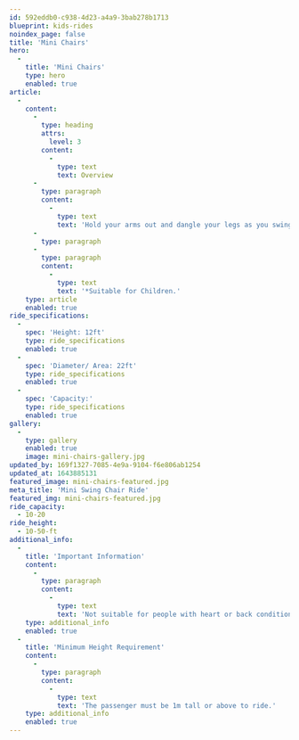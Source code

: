 ```yaml
---
id: 592eddb0-c938-4d23-a4a9-3bab278b1713
blueprint: kids-rides
noindex_page: false
title: 'Mini Chairs'
hero:
  -
    title: 'Mini Chairs'
    type: hero
    enabled: true
article:
  -
    content:
      -
        type: heading
        attrs:
          level: 3
        content:
          -
            type: text
            text: Overview
      -
        type: paragraph
        content:
          -
            type: text
            text: 'Hold your arms out and dangle your legs as you swing out on the mini chairs.'
      -
        type: paragraph
      -
        type: paragraph
        content:
          -
            type: text
            text: '*Suitable for Children.'
    type: article
    enabled: true
ride_specifications:
  -
    spec: 'Height: 12ft'
    type: ride_specifications
    enabled: true
  -
    spec: 'Diameter/ Area: 22ft'
    type: ride_specifications
    enabled: true
  -
    spec: 'Capacity:'
    type: ride_specifications
    enabled: true
gallery:
  -
    type: gallery
    enabled: true
    image: mini-chairs-gallery.jpg
updated_by: 169f1327-7085-4e9a-9104-f6e806ab1254
updated_at: 1643885131
featured_image: mini-chairs-featured.jpg
meta_title: 'Mini Swing Chair Ride'
featured_img: mini-chairs-featured.jpg
ride_capacity:
  - 10-20
ride_height:
  - 10-50-ft
additional_info:
  -
    title: 'Important Information'
    content:
      -
        type: paragraph
        content:
          -
            type: text
            text: 'Not suitable for people with heart or back conditions or of a nervous disposition should avoid riding. Other medical conditions that may preclude riding include pregnancy, recent surgery, broken bones, or neck problems.'
    type: additional_info
    enabled: true
  -
    title: 'Minimum Height Requirement'
    content:
      -
        type: paragraph
        content:
          -
            type: text
            text: 'The passenger must be 1m tall or above to ride.'
    type: additional_info
    enabled: true
---
```

